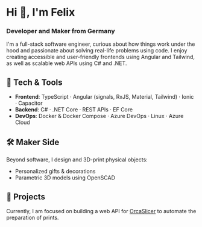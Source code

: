 # Hi 👋, I'm Felix

### Developer and Maker from Germany

I'm a full-stack software engineer, curious about how things work under the hood and passionate about solving real-life problems using code. 
I enjoy creating accessible and user-friendly frontends using Angular and Tailwind, as well as scalable web APIs using C# and .NET.


## 🔧 Tech & Tools
- **Frontend**: TypeScript · Angular (signals, RxJS, Material, Tailwind) · Ionic · Capacitor  
- **Backend**: C# · .NET Core · REST APIs · EF Core  
- **DevOps**: Docker & Docker Compose · Azure DevOps · Linux · Azure Cloud  


## 🛠 Maker Side
Beyond software, I design and 3D-print physical objects:
- Personalized gifts & decorations  
- Parametric 3D models using OpenSCAD  


## 🚀 Projects
Currently, I am focused on building a web API for [OrcaSlicer](https://github.com/SoftFever/OrcaSlicer) to automate the preparation of prints.  
